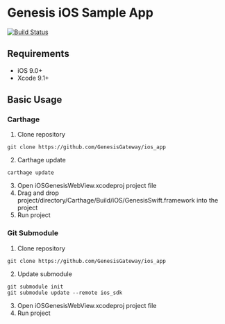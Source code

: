 # Genesis iOS Sample App
>
[![Build Status](https://img.shields.io/travis/GenesisGateway/ios_app.svg?style=flat)](https://travis-ci.org/GenesisGateway/ios_app)

## Requirements

- iOS 9.0+
- Xcode 9.1+

## Basic Usage

### Carthage

1. Clone repository
```
git clone https://github.com/GenesisGateway/ios_app
```
2. Carthage update
```
carthage update
```
3. Open iOSGenesisWebView.xcodeproj project file
4. Drag and drop project/directory/Carthage/Build/iOS/GenesisSwift.framework into the project
5. Run project

### Git Submodule

1. Clone repository
```
git clone https://github.com/GenesisGateway/ios_app
```
2. Update submodule
```
git submodule init
git submodule update --remote ios_sdk
```
3. Open iOSGenesisWebView.xcodeproj project file
4. Run project

